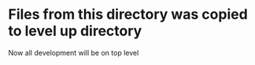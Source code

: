 Files from this directory was copied to level up directory 
==========================================================

Now all development will be on top level